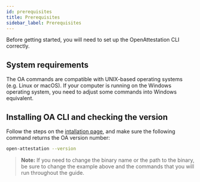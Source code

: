 ```yaml
---
id: prerequisites
title: Prerequisites
sidebar_label: Prerequisites
---
```


Before getting started, you will need to set up the OpenAttestation CLI correctly. 

## System requirements
The OA commands are compatible with UNIX-based operating systems (e.g. Linux or macOS). If your computer is running on the Windows operating system, you need to adjust some commands into Windows equivalent.

## Installing OA CLI and checking the version
Follow the steps on the [intallation page](/docs/developer-section/libraries/remote-files/open-attestation-cli), and make sure the following command returns the OA version number:

```bash
open-attestation --version
```

>**Note:** If you need to change the binary name or the path to the binary, be sure to change the example above and the commands that you will run throughout the guide.
